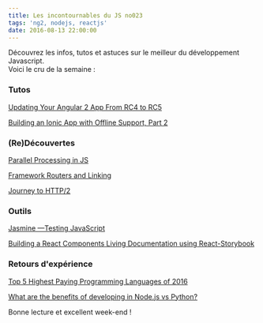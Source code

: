 ```yaml
---
title: Les incontournables du JS no023
tags: 'ng2, nodejs, reactjs'
date: 2016-08-13 22:00:00
---
```


Découvrez les infos, tutos et astuces sur le meilleur du développement Javascript.  
Voici le cru de la semaine :  


### Tutos

[Updating Your Angular 2 App From RC4 to RC5](https://www.barbarianmeetscoding.com/blog/2016/08/13/updating-your-angular-2-app-from-rc4-to-rc5-a-practical-guide/)  

[Building an Ionic App with Offline Support, Part 2](http://blog.ionic.io/building-an-ionic-app-with-offline-support-part-2/)  


### (Re)Découvertes

[Parallel Processing in JS](https://advancedweb.hu/2016/08/09/parallel-processing-in-js/)  

[Framework Routers and Linking](https://medium.com/@mattburgess/framework-routers-and-linking-98398af89022)  

[Journey to HTTP/2](http://kamranahmed.info/blog/2016/08/13/http-in-depth/)  

### Outils  

[Jasmine —Testing JavaScript](https://medium.com/@Sharonsudhan/jasmine-testing-javascript-e49ac18e01a)  

[Building a React Components Living Documentation using React-Storybook](https://medium.com/@mlthuret/building-a-react-components-living-documentation-using-react-storybook-5f11f0e7d23e)  


### Retours d'expérience

[Top 5 Highest Paying Programming Languages of 2016](https://techcus.com/p/r1zSmbXut/top-5-highest-paying-programming-languages-of-2016/)  

[What are the benefits of developing in Node.js vs Python?](https://codequs.com/p/S1TTmqBK/what-are-the-benefits-of-developing-in-node-js-vs-python/)  


Bonne lecture et excellent week-end !
